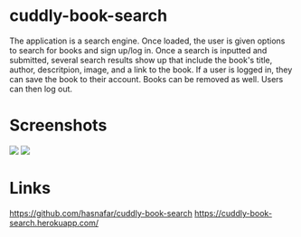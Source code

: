 # cuddly-book-search

The application is a search engine. Once loaded, the user is given options to search for books and sign up/log in. 
Once a search is inputted and submitted, several search results show up that include the book's title, author, descritpion, image, and a link to the book. If a user is logged in, they can save the book to their account. Books can be removed as well. Users can then log out. 


# Screenshots

![](./Develop/client/public/images/Book%20Search%20w%3A%20Login.png)
![](./Develop/client/public/images/Book%20Search%20w%3Ao%20Login.png)

# Links
https://github.com/hasnafar/cuddly-book-search
https://cuddly-book-search.herokuapp.com/